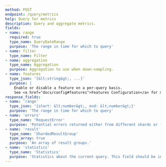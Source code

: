 ```yaml
---
method: POST
endpoint: /query/metrics
help: Query for metrics
description: Query and aggregate metrics.
fields:
- name: range
  required: true
  type_name: QueryDateRange
  purpose: 'The range in time for which to query'
- name: filter
  type_name: Filter
- name: aggregation
  type_name: Aggregation
  purpose: Aggregation to use when down-sampling.
- name: features
  type_json: '[&lt;string&gt;, ...]'
  purpose: |
    Enable or disable a feature on a per-query basis.
    See <a href="docs/config#features">Features Configuration</a> for more details.
response_fields:
- name: 'range'
  type_json: '{start: &lt;number&gt;, end: &lt;number&gt;}'
  purpose: 'The range in time for which to query'
- name: 'errors'
  type_name: 'RequestError'
  purpose: 'Potential errors returned either from different shards or for specific time series. The presence of an error does not cause the entire query to fail, instead it is up to the client to use this information to decide if the response is reliable enough.'
- name: 'result'
  type_name: 'ShardedResultGroup'
  type_array: true
  purpose: 'An array of result groups.'
- name: 'statistics'
  type_name: 'Statistics'
  purpose: 'Statistics about the current query. This field should be inspected for errors which will have caused the result to be inconsistent.'
---
```

